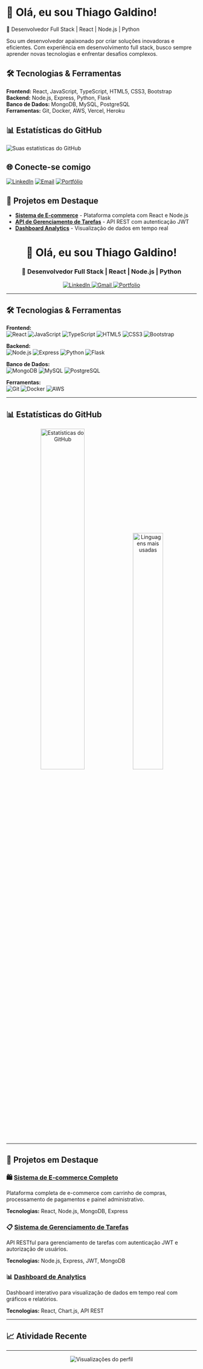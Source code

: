 # 👋 Olá, eu sou Thiago Galdino!

🚀 Desenvolvedor Full Stack | React | Node.js | Python

Sou um desenvolvedor apaixonado por criar soluções inovadoras e eficientes. Com experiência em desenvolvimento full stack, busco sempre aprender novas tecnologias e enfrentar desafios complexos.

## 🛠️ Tecnologias & Ferramentas

**Frontend:** React, JavaScript, TypeScript, HTML5, CSS3, Bootstrap  
**Backend:** Node.js, Express, Python, Flask  
**Banco de Dados:** MongoDB, MySQL, PostgreSQL  
**Ferramentas:** Git, Docker, AWS, Vercel, Heroku  

## 📊 Estatísticas do GitHub

![Suas estatísticas do GitHub](https://github-readme-stats.vercel.app/api?username=Thiago-galdino&show_icons=true&theme=radical)

## 🌐 Conecte-se comigo

[![LinkedIn](https://img.shields.io/badge/LinkedIn-0077B5?style=for-the-badge&logo=linkedin&logoColor=white)](https://www.linkedin.com/in/seu-linkedin/)
[![Email](https://img.shields.io/badge/Gmail-D14836?style=for-the-badge&logo=gmail&logoColor=white)](mailto:thiagogaldino.dev@gmail.com)
[![Portfólio](https://img.shields.io/badge/Portfolio-000000?style=for-the-badge&logo=About.me&logoColor=white)](https://thiagogaldino.dev)

## 📌 Projetos em Destaque

- [**Sistema de E-commerce**](https://github.com/Thiago-galdino/ecommerce-fullstack) - Plataforma completa com React e Node.js
- [**API de Gerenciamento de Tarefas**](https://github.com/Thiago-galdino/task-manager-api) - API REST com autenticação JWT
- [**Dashboard Analytics**](https://github.com/Thiago-galdino/analytics-dashboard) - Visualização de dados em tempo real











<h1 align="center">👋 Olá, eu sou Thiago Galdino!</h1>
<h3 align="center">🚀 Desenvolvedor Full Stack | React | Node.js | Python</h3>

<p align="center">
  <a href="https://www.linkedin.com/in/seu-linkedin/">
    <img src="https://img.shields.io/badge/LinkedIn-0077B5?style=for-the-badge&logo=linkedin&logoColor=white" alt="LinkedIn">
  </a>
  <a href="mailto:thiagogaldino.dev@gmail.com">
    <img src="https://img.shields.io/badge/Gmail-D14836?style=for-the-badge&logo=gmail&logoColor=white" alt="Gmail">
  </a>
  <a href="https://thiagogaldino.dev">
    <img src="https://img.shields.io/badge/Portfolio-000000?style=for-the-badge&logo=About.me&logoColor=white" alt="Portfolio">
  </a>
</p>

---

## 🛠️ Tecnologias & Ferramentas

**Frontend:**  
![React](https://img.shields.io/badge/React-20232A?style=for-the-flat&logo=react&logoColor=61DAFB)
![JavaScript](https://img.shields.io/badge/JavaScript-F7DF1E?style=for-the-flat&logo=javascript&logoColor=black)
![TypeScript](https://img.shields.io/badge/TypeScript-007ACC?style=for-the-flat&logo=typescript&logoColor=white)
![HTML5](https://img.shields.io/badge/HTML5-E34F26?style=for-the-flat&logo=html5&logoColor=white)
![CSS3](https://img.shields.io/badge/CSS3-1572B6?style=for-the-flat&logo=css3&logoColor=white)
![Bootstrap](https://img.shields.io/badge/Bootstrap-563D7C?style=for-the-flat&logo=bootstrap&logoColor=white)

**Backend:**  
![Node.js](https://img.shields.io/badge/Node.js-339933?style=for-the-flat&logo=nodedotjs&logoColor=white)
![Express](https://img.shields.io/badge/Express-000000?style=for-the-flat&logo=express&logoColor=white)
![Python](https://img.shields.io/badge/Python-3776AB?style=for-the-flat&logo=python&logoColor=white)
![Flask](https://img.shields.io/badge/Flask-000000?style=for-the-flat&logo=flask&logoColor=white)

**Banco de Dados:**  
![MongoDB](https://img.shields.io/badge/MongoDB-47A248?style=for-the-flat&logo=mongodb&logoColor=white)
![MySQL](https://img.shields.io/badge/MySQL-4479A1?style=for-the-flat&logo=mysql&logoColor=white)
![PostgreSQL](https://img.shields.io/badge/PostgreSQL-336791?style=for-the-flat&logo=postgresql&logoColor=white)

**Ferramentas:**  
![Git](https://img.shields.io/badge/Git-F05032?style=for-the-flat&logo=git&logoColor=white)
![Docker](https://img.shields.io/badge/Docker-2496ED?style=for-the-flat&logo=docker&logoColor=white)
![AWS](https://img.shields.io/badge/AWS-232F3E?style=for-the-flat&logo=amazonaws&logoColor=white)

---

## 📊 Estatísticas do GitHub

<p align="center">
  <img src="https://github-readme-stats.vercel.app/api?username=Thiago-galdino&show_icons=true&theme=radical" alt="Estatísticas do GitHub" width="48%">
  <img src="https://github-readme-stats.vercel.app/api/top-langs/?username=Thiago-galdino&layout=compact&theme=radical" alt="Linguagens mais usadas" width="40%">
</p>

---

## 📌 Projetos em Destaque

### 🛍️ [Sistema de E-commerce Completo](https://github.com/Thiago-galdino/ecommerce-fullstack)
Plataforma completa de e-commerce com carrinho de compras, processamento de pagamentos e painel administrativo.

**Tecnologias:** React, Node.js, MongoDB, Express

### 📋 [Sistema de Gerenciamento de Tarefas](https://github.com/Thiago-galdino/task-manager-api)
API RESTful para gerenciamento de tarefas com autenticação JWT e autorização de usuários.

**Tecnologias:** Node.js, Express, JWT, MongoDB

### 📊 [Dashboard de Analytics](https://github.com/Thiago-galdino/analytics-dashboard)
Dashboard interativo para visualização de dados em tempo real com gráficos e relatórios.

**Tecnologias:** React, Chart.js, API REST

---

## 📈 Atividade Recente

<!--START_SECTION:activity-->
<!-- Aqui será mostrada sua atividade recente automaticamente -->
<!--END_SECTION:activity-->

---

<p align="center">
  <img src="https://komarev.com/ghpvc/?username=Thiago-galdino&label=Visualizações do Perfil&color=blue&style=flat" alt="Visualizações do perfil">
</p>
